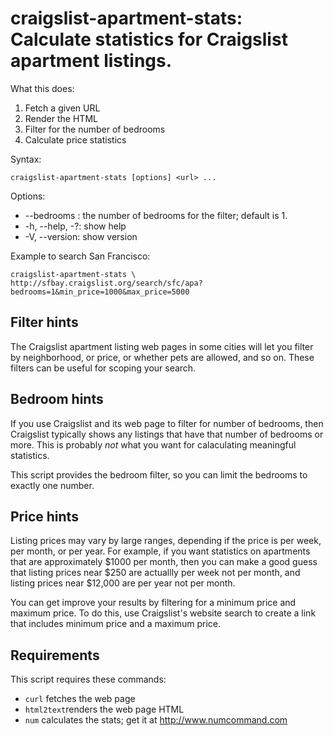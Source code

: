 # craigslist-apartment-stats:<br>Calculate statistics for Craigslist apartment listings.

What this does:

  1. Fetch a given URL
  2. Render the HTML
  3. Filter for the number of bedrooms
  4. Calculate price statistics

Syntax:

    craigslist-apartment-stats [options] <url> ...

Options:

  * --bedrooms <number>: the number of bedrooms for the filter; default is 1.
  * -h, --help, -?: show help
  * -V, --version: show version

Example to search San Francisco:

    craigslist-apartment-stats \
    http://sfbay.craigslist.org/search/sfc/apa?bedrooms=1&min_price=1000&max_price=5000

## Filter hints

The Craigslist apartment listing web pages in some cities will let you
filter by neighborhood, or price, or whether pets are allowed, and so
on. These filters can be useful for scoping your search.

## Bedroom hints

If you use Craigslist and its web page to filter for number of
bedrooms, then Craigslist typically shows any listings that have that
number of bedrooms or more. This is probably *not* what you want for
calaculating meaningful statistics.

This script provides the bedroom filter, so you can limit the bedrooms
to exactly one number.

## Price hints

Listing prices may vary by large ranges, depending if the price is per
week, per month, or per year. For example, if you want statistics on
apartments that are approximately $1000 per month, then you can make a
good guess that listing prices near $250 are actuallly per week not
per month, and listing prices near $12,000 are per year not per month.

You can get improve your results by filtering for a minimum price and
maximum price. To do this, use Craigslist's website search to create a
link that includes minimum price and a maximum price.

## Requirements

This script requires these commands:

  * `curl` fetches the web page
  * `html2text`renders the web page HTML
  * `num` calculates the stats; get it at http://www.numcommand.com
